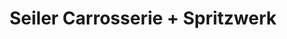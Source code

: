 ---
title: "Seiler Carrosserie + Spritzwerk"
url: /bonstetten/seiler-carrosserie-spritzwerk/
shop: Autowerkstatt
---